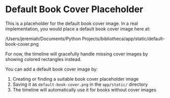 # Default Book Cover Placeholder

This is a placeholder for the default book cover image. In a real implementation, you would place a default book cover image here at:

/Users/jeremiah/Documents/Python Projects/bibliotheca/app/static/default-book-cover.png

For now, the timeline will gracefully handle missing cover images by showing colored rectangles instead.

You can add a default book cover image by:
1. Creating or finding a suitable book cover placeholder image
2. Saving it as `default-book-cover.png` in the `app/static/` directory
3. The timeline will automatically use it for books without cover images
